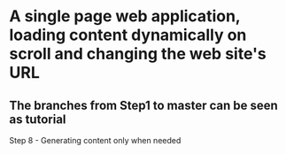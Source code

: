 # A single page web application, loading content dynamically on scroll and changing the web site's URL

## The branches from Step1 to master can be seen as tutorial

Step 8 -
Generating content only when needed
